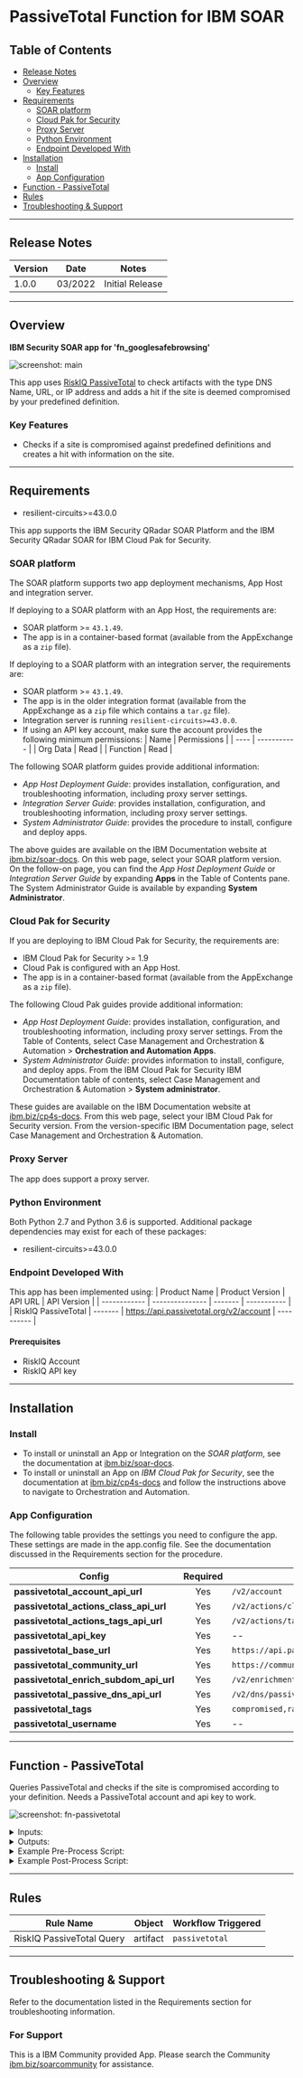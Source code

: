 <!--
  This README.md is generated by running:
  "resilient-sdk docgen -p fn_passivetotal"

  It is best edited using a Text Editor with a Markdown Previewer. VS Code
  is a good example. Checkout https://guides.github.com/features/mastering-markdown/
  for tips on writing with Markdown

  All fields followed by "::CHANGE_ME::"" should be manually edited

  If you make manual edits and run docgen again, a .bak file will be created

  Store any screenshots in the "doc/screenshots" directory and reference them like:
  ![screenshot: screenshot_1](./screenshots/screenshot_1.png)

  NOTE: If your app is available in the container-format only, there is no need to mention the integration server in this readme.
-->

# PassiveTotal Function for IBM SOAR

## Table of Contents
- [Release Notes](#release-notes)
- [Overview](#overview)
  - [Key Features](#key-features)
- [Requirements](#requirements)
  - [SOAR platform](#soar-platform)
  - [Cloud Pak for Security](#cloud-pak-for-security)
  - [Proxy Server](#proxy-server)
  - [Python Environment](#python-environment)
  - [Endpoint Developed With](#endpoint-developed-with)
- [Installation](#installation)
  - [Install](#install)
  - [App Configuration](#app-configuration)
- [Function - PassiveTotal](#function---passivetotal)
- [Rules](#rules)
- [Troubleshooting & Support](#troubleshooting--support)
---

## Release Notes
<!--
  Specify all changes in this release. Do not remove the release 
  notes of a previous release
-->
| Version | Date | Notes |
| ------- | ---- | ----- |
| 1.0.0 | 03/2022 | Initial Release |

---

## Overview
<!--
  Provide a high-level description of the function itself and its remote software or application.
  The text below is parsed from the "description" and "long_description" attributes in the setup.py file
-->
**IBM Security SOAR app for 'fn_googlesafebrowsing'**

 ![screenshot: main](./doc/screenshots/main.png)

This app uses [RiskIQ PassiveTotal](https://community.riskiq.com/home) to check artifacts with the type DNS Name, URL, or IP address and adds a hit if the site is deemed compromised by your predefined definition.

### Key Features
<!--
  List the Key Features of the Integration
-->
*  Checks if a site is compromised against predefined definitions and creates a hit with information on the site.

---

## Requirements
<!--
  List any Requirements 
--> 
* resilient-circuits>=43.0.0



This app supports the IBM Security QRadar SOAR Platform and the IBM Security QRadar SOAR for IBM Cloud Pak for Security.

### SOAR platform
The SOAR platform supports two app deployment mechanisms, App Host and integration server.

If deploying to a SOAR platform with an App Host, the requirements are:
* SOAR platform >= `43.1.49`.
* The app is in a container-based format (available from the AppExchange as a `zip` file).

If deploying to a SOAR platform with an integration server, the requirements are:
* SOAR platform >= `43.1.49`.
* The app is in the older integration format (available from the AppExchange as a `zip` file which contains a `tar.gz` file).
* Integration server is running `resilient-circuits>=43.0.0`.
* If using an API key account, make sure the account provides the following minimum permissions: 
  | Name | Permissions |
  | ---- | ----------- |
  | Org Data | Read |
  | Function | Read |

The following SOAR platform guides provide additional information: 
* _App Host Deployment Guide_: provides installation, configuration, and troubleshooting information, including proxy server settings. 
* _Integration Server Guide_: provides installation, configuration, and troubleshooting information, including proxy server settings.
* _System Administrator Guide_: provides the procedure to install, configure and deploy apps. 

The above guides are available on the IBM Documentation website at [ibm.biz/soar-docs](https://ibm.biz/soar-docs). On this web page, select your SOAR platform version. On the follow-on page, you can find the _App Host Deployment Guide_ or _Integration Server Guide_ by expanding **Apps** in the Table of Contents pane. The System Administrator Guide is available by expanding **System Administrator**.

### Cloud Pak for Security
If you are deploying to IBM Cloud Pak for Security, the requirements are:
* IBM Cloud Pak for Security >= 1.9
* Cloud Pak is configured with an App Host.
* The app is in a container-based format (available from the AppExchange as a `zip` file).

The following Cloud Pak guides provide additional information: 
* _App Host Deployment Guide_: provides installation, configuration, and troubleshooting information, including proxy server settings. From the Table of Contents, select Case Management and Orchestration & Automation > **Orchestration and Automation Apps**.
* _System Administrator Guide_: provides information to install, configure, and deploy apps. From the IBM Cloud Pak for Security IBM Documentation table of contents, select Case Management and Orchestration & Automation > **System administrator**.

These guides are available on the IBM Documentation website at [ibm.biz/cp4s-docs](https://ibm.biz/cp4s-docs). From this web page, select your IBM Cloud Pak for Security version. From the version-specific IBM Documentation page, select Case Management and Orchestration & Automation.

### Proxy Server
The app does support a proxy server.

### Python Environment
Both Python 2.7 and Python 3.6 is supported.
Additional package dependencies may exist for each of these packages:
* resilient-circuits>=43.0.0

### Endpoint Developed With

This app has been implemented using:
| Product Name | Product Version | API URL | API Version |
| ------------ | --------------- | ------- | ----------- |
| RiskIQ PassiveTotal | ------- | https://api.passivetotal.org/v2/account | ---------- |

#### Prerequisites
<!--
List any prerequisites that are needed to use with this endpoint solution. Remove any section that is unnecessary.
-->
* RiskIQ Account
* RiskIQ API key

---

## Installation

### Install
* To install or uninstall an App or Integration on the _SOAR platform_, see the documentation at [ibm.biz/soar-docs](https://ibm.biz/soar-docs).
* To install or uninstall an App on _IBM Cloud Pak for Security_, see the documentation at [ibm.biz/cp4s-docs](https://ibm.biz/cp4s-docs) and follow the instructions above to navigate to Orchestration and Automation.

### App Configuration
The following table provides the settings you need to configure the app. These settings are made in the app.config file. See the documentation discussed in the Requirements section for the procedure.

| Config | Required | Example | Description |
| ------ | :------: | ------- | ----------- |
| **passivetotal_account_api_url** | Yes | `/v2/account` | -- |
| **passivetotal_actions_class_api_url** | Yes | `/v2/actions/classification` | -- |
| **passivetotal_actions_tags_api_url** | Yes | `/v2/actions/tags` | -- |
| **passivetotal_api_key** | Yes | -- | -- |
| **passivetotal_base_url** | Yes | `https://api.passivetotal.org` | -- |
| **passivetotal_community_url** | Yes | `https://community.riskiq.com/search/` | -- |
| **passivetotal_enrich_subdom_api_url** | Yes | `/v2/enrichment/subdomains` | -- |
| **passivetotal_passive_dns_api_url** | Yes | `/v2/dns/passive` | -- |
| **passivetotal_tags** | Yes | `compromised,ransomware` | -- |
| **passivetotal_username** | Yes | -- | -- |


---

## Function - PassiveTotal
Queries PassiveTotal and checks if the site is compromised according to your definition. Needs a PassiveTotal account and api key to work.

 ![screenshot: fn-passivetotal ](./doc/screenshots/fn-passivetotal.png)

<details><summary>Inputs:</summary>
<p>

| Name | Type | Required | Example | Tooltip |
| ---- | :--: | :------: | ------- | ------- |
| `passivetotal_artifact_type` | `text` | Yes | `-` | - |
| `passivetotal_artifact_value` | `text` | Yes | `-` | - |

</p>
</details>

<details><summary>Outputs:</summary>
<p>

> **NOTE:** This example might be in JSON format, but `results` is a Python Dictionary on the SOAR platform.

```python
result = {
  'version': 2.0,
  'success': True,
  'reason': None,
  'content':[
    {'pdns_hit_number': 0},
    {'pdns_first_seen': None},
    {'pdns_last_seen': None},
    {'subdomain_hits_number': None},
    {'first_ten_subdomains': None},
    {'tags_hits_str': 'ransomeware, compromised'},
    {'classification_hit': None},
    {'report_url': 'https://community.riskiq.com/search/45.146.165.37'}
    ],
    'raw': None,
    'inputs': {
      'passivetotal_artifact_type': 'IP Address', 'passivetotal_artifact_value': '45.146.165.37'
    },
    'metrics': {
      'version': '1.0',
      'package': 'fn-passivetotal',
      'package_version': '1.0.0',
      'host': 'My Host',
      'execution_time_ms': 2062,
      'timestamp': '2022-03-14 14:15:30'
    }
  }
} 
```

</p>
</details>

<details><summary>Example Pre-Process Script:</summary>
<p>

```python
inputs.passivetotal_artifact_type = artifact.type
inputs.passivetotal_artifact_value = artifact.value
```

</p>
</details>

<details><summary>Example Post-Process Script:</summary>
<p>

```python
if results.content:
  data = {}
  for dictionary in results.content:
    data.update(dictionary)
  pdns_hit_number = data["pdns_hit_number"]
  pdns_first_seen = data["pdns_first_seen"]
  pdns_last_seen = data["pdns_last_seen"]
  subdomain_hits_number = data["subdomain_hits_number"]
  first_ten_subdomains = data["first_ten_subdomains"]
  tags_hits = data["tags_hits_str"]
  classification_hit = data["classification_hit"]
  report_url = data["report_url"]

            
  hit = [
        {
          "name": "Number of Passive DNS Records",
          "type": "number",
          "value": "{}".format(pdns_hit_number)
        }, 
        {
          "name": "First Seen",
          "type": "string",
          "value": "{}".format(pdns_first_seen)
        }, 
        {
          "name": "Last Seen",
          "type": "string",
          "value": "{}".format(pdns_last_seen)
        },
        {
          "name": "Subdomains - All",
          "type": "number",
          "value": "{}".format(subdomain_hits_number)
        },
        {
          "name": "Subdomains - First ten Hostnames",
          "type": "string",
          "value": "{}".format(first_ten_subdomains)
        },
        {
          "name": "Tags",
          "type": "string",
          "value": "{}".format(tags_hits)
        },
        {
          "name": "Classification",
          "type": "string",
          "value": "{}".format(classification_hit)
        },
        {
          "name": "Report Link",
          "type": "uri",
          "value": "{}".format(report_url)
        }
        ]
  artifact.addHit("PassiveTotal Function hits added", hit)
else:
  incident.addNote("PassiveTotal Query failed: {}".format(results.reason))
```

</p>
</details>

---





## Rules
| Rule Name | Object | Workflow Triggered |
| --------- | ------ | ------------------ |
| RiskIQ PassiveTotal Query | artifact | `passivetotal` |

---

## Troubleshooting & Support
Refer to the documentation listed in the Requirements section for troubleshooting information.

### For Support
This is a IBM Community provided App. Please search the Community [ibm.biz/soarcommunity](https://ibm.biz/soarcommunity) for assistance.
